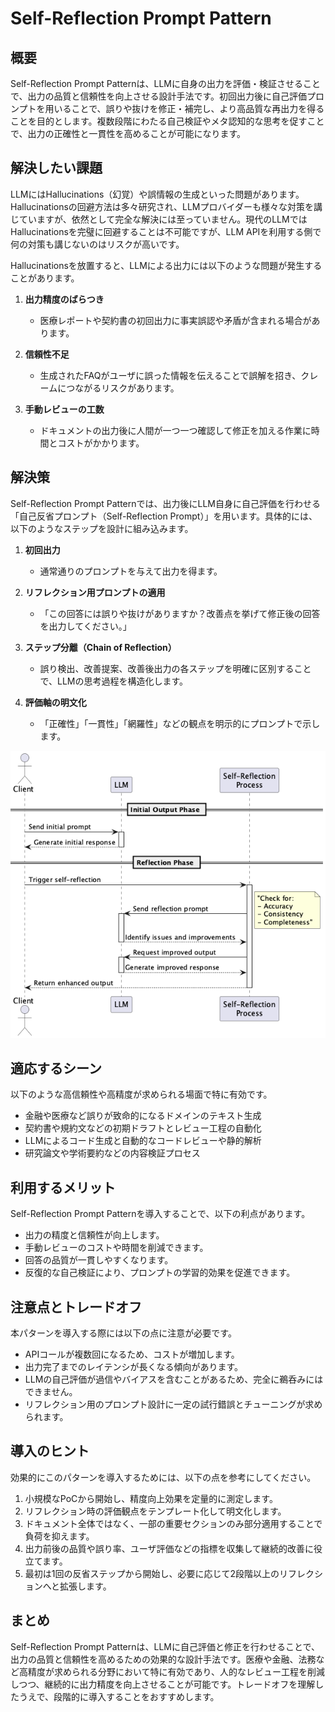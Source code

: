 # Self-Reflection Prompt Pattern

## 概要

Self-Reflection Prompt Patternは、LLMに自身の出力を評価・検証させることで、出力の品質と信頼性を向上させる設計手法です。初回出力後に自己評価プロンプトを用いることで、誤りや抜けを修正・補完し、より高品質な再出力を得ることを目的とします。複数段階にわたる自己検証やメタ認知的な思考を促すことで、出力の正確性と一貫性を高めることが可能になります。

## 解決したい課題

LLMにはHallucinations（幻覚）や誤情報の生成といった問題があります。Hallucinationsの回避方法は多々研究され、LLMプロバイダーも様々な対策を講じていますが、依然として完全な解決には至っていません。現代のLLMではHallucinationsを完璧に回避することは不可能ですが、LLM APIを利用する側で何の対策も講じないのはリスクが高いです。

Hallucinationsを放置すると、LLMによる出力には以下のような問題が発生することがあります。

1. **出力精度のばらつき**
   - 医療レポートや契約書の初回出力に事実誤認や矛盾が含まれる場合があります。

2. **信頼性不足**
   - 生成されたFAQがユーザに誤った情報を伝えることで誤解を招き、クレームにつながるリスクがあります。

3. **手動レビューの工数**
   - ドキュメントの出力後に人間が一つ一つ確認して修正を加える作業に時間とコストがかかります。

## 解決策

Self-Reflection Prompt Patternでは、出力後にLLM自身に自己評価を行わせる「自己反省プロンプト（Self-Reflection Prompt）」を用います。具体的には、以下のようなステップを設計に組み込みます。

1. **初回出力**
   - 通常通りのプロンプトを与えて出力を得ます。

2. **リフレクション用プロンプトの適用**
   - 「この回答には誤りや抜けがありますか？改善点を挙げて修正後の回答を出力してください。」

3. **ステップ分離（Chain of Reflection）**
   - 誤り検出、改善提案、改善後出力の各ステップを明確に区別することで、LLMの思考過程を構造化します。

4. **評価軸の明文化**
   - 「正確性」「一貫性」「網羅性」などの観点を明示的にプロンプトで示します。

![img](uml/images/self_reflection_prompt_pattern.png)

## 適応するシーン

以下のような高信頼性や高精度が求められる場面で特に有効です。

- 金融や医療など誤りが致命的になるドメインのテキスト生成
- 契約書や規約文などの初期ドラフトとレビュー工程の自動化
- LLMによるコード生成と自動的なコードレビューや静的解析
- 研究論文や学術要約などの内容検証プロセス

## 利用するメリット

Self-Reflection Prompt Patternを導入することで、以下の利点があります。

- 出力の精度と信頼性が向上します。
- 手動レビューのコストや時間を削減できます。
- 回答の品質が一貫しやすくなります。
- 反復的な自己検証により、プロンプトの学習的効果を促進できます。

## 注意点とトレードオフ

本パターンを導入する際には以下の点に注意が必要です。

- APIコールが複数回になるため、コストが増加します。
- 出力完了までのレイテンシが長くなる傾向があります。
- LLMの自己評価が過信やバイアスを含むことがあるため、完全に鵜呑みにはできません。
- リフレクション用のプロンプト設計に一定の試行錯誤とチューニングが求められます。

## 導入のヒント

効果的にこのパターンを導入するためには、以下の点を参考にしてください。

1. 小規模なPoCから開始し、精度向上効果を定量的に測定します。
2. リフレクション時の評価観点をテンプレート化して明文化します。
3. ドキュメント全体ではなく、一部の重要セクションのみ部分適用することで負荷を抑えます。
4. 出力前後の品質や誤り率、ユーザ評価などの指標を収集して継続的改善に役立てます。
5. 最初は1回の反省ステップから開始し、必要に応じて2段階以上のリフレクションへと拡張します。

## まとめ

Self-Reflection Prompt Patternは、LLMに自己評価と修正を行わせることで、出力の品質と信頼性を高めるための効果的な設計手法です。医療や金融、法務など高精度が求められる分野において特に有効であり、人的なレビュー工程を削減しつつ、継続的に出力精度を向上させることが可能です。トレードオフを理解したうえで、段階的に導入することをおすすめします。
